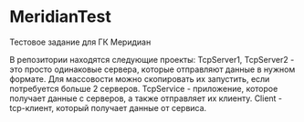 # MeridianTest

Тестовое задание для ГК Меридиан

В репозитории находятся следующие проекты:
TcpServer1, TcpServer2 - это просто одинаковые сервера, которые отправляют данные в нужном формате. Для массовости можно скопировать их запустить, если потребуется больше 2 серверов.
TcpService - приложение, которое получает данные с серверов, а также отправляет их клиенту.
Client - tcp-клиент, который получает данные от сервиса.